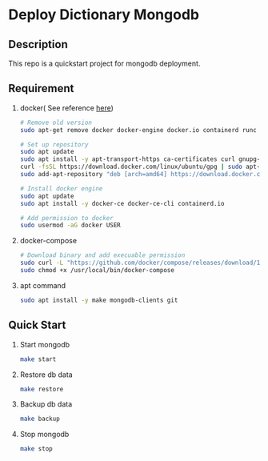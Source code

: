 # Deploy Dictionary Mongodb

## Description

This repo is a quickstart project for mongodb deployment.

## Requirement

1. docker( See reference [here](https://docs.docker.com/engine/install/ubuntu/))

    ```bash
    # Remove old version
    sudo apt-get remove docker docker-engine docker.io containerd runc

    # Set up repository
    sudo apt update
    sudo apt install -y apt-transport-https ca-certificates curl gnupg-agent software-properties-common
    curl -fsSL https://download.docker.com/linux/ubuntu/gpg | sudo apt-key add -
    sudo add-apt-repository "deb [arch=amd64] https://download.docker.com/linux/ubuntu $(lsb_release -cs) stable"

    # Install docker engine
    sudo apt update
    sudo apt install -y docker-ce docker-ce-cli containerd.io

    # Add permission to docker
    sudo usermod -aG docker USER
    ```

2. docker-compose

    ```bash
    # Download binary and add execuable permission
    sudo curl -L "https://github.com/docker/compose/releases/download/1.26.2/docker-compose-$(uname -s)-$(uname -m)" -o /usr/local/bin/docker-compose
    sudo chmod +x /usr/local/bin/docker-compose
    ```

3. apt command

    ```bash
    sudo apt install -y make mongodb-clients git
    ```

## Quick Start

1. Start mongodb

    ```bash
    make start
    ```

2. Restore db data

    ```bash
    make restore
    ```

3. Backup db data

    ```bash
    make backup
    ```

4. Stop mongodb

    ```bash
    make stop
    ```
